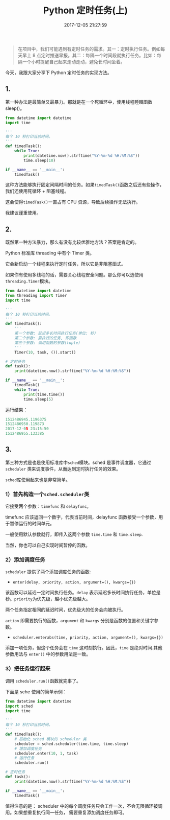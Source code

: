 ﻿---
layout: post
title:  "Python 定时任务(上)"
date:   2017-12-05 21:27:59
urlname: 26
cover: https://img.jikehou.cn/cover/2017-12-05.jpg
categories: [小白入门Python]
tags: [Python, 定时任务]
keywords: [Python, datetime, time, sched模块]
---
> 在项目中，我们可能遇到有定时任务的需求。其一：定时执行任务。例如每天早上 8 点定时推送早报。其二：每隔一个时间段就执行任务。比如：每隔一个小时提醒自己起来走动走动，避免长时间坐着。

今天，我跟大家分享下 Python 定时任务的实现方法。
<!-- more -->
## 1.
第一种办法是最简单又最暴力。那就是在一个死循环中，使用线程睡眠函数 sleep()。

```python
from datetime import datetime
import time

'''
每个 10 秒打印当前时间。
'''
def timedTask():
    while True:
        print(datetime.now().strftime("%Y-%m-%d %H:%M:%S"))
        time.sleep(10)

if __name__ == '__main__':
    timedTask()
```
这种方法能够执行固定间隔时间的任务。如果`timedTask()`函数之后还有些操作，我们还使用死循环 + 阻塞线程。

这会使得`timedTask()`一直占有 CPU 资源，导致后续操作无法执行。

我建议谨重使用。

## 2.
既然第一种方法暴力，那么有没有比较优雅地方法？答案是肯定的。

Python 标准库 threading 中有个 Timer 类。

它会新启动一个线程来执行定时任务，所以它是非阻塞函式。

如果你有使用多线程的话，需要关心线程安全问题。那么你可以选使用`threading.Timer`模块。
```python
from datetime import datetime
from threading import Timer
import time

'''
每个 10 秒打印当前时间。
'''
def timedTask():
    '''
    第一个参数: 延迟多长时间执行任务(单位: 秒)
    第二个参数: 要执行的任务, 即函数
    第三个参数: 调用函数的参数(tuple)
    '''
    Timer(10, task, ()).start()

# 定时任务
def task():
    print(datetime.now().strftime("%Y-%m-%d %H:%M:%S"))

if __name__ == '__main__':
    timedTask()
    while True:
        print(time.time())
        time.sleep(5)
```

运行结果：
```python
1512486945.1196375
1512486950.119873
2017-12-05 23:15:50
1512486955.133385
```

## 3.
第三种方式是也是使用标准库中`sched`模块。sched 是事件调度器，它通过 `scheduler` 类来调度事件，从而达到定时执行任务的效果。

`sched`库使用起来也是非常简单。

### 1）首先构造一个`sched.scheduler`类
它接受两个参数：`timefunc` 和 `delayfunc`。

timefunc 应该返回一个数字，代表当前时间，delayfunc 函数接受一个参数，用于暂停运行的时间单元。

一般使用默认参数就行，即传入这两个参数 `time.time` 和 `time.sleep`.

当然，你也可以自己实现时间暂停的函数。

### 2）添加调度任务
`scheduler` 提供了两个添加调度任务的函数:

- `enter(delay, priority, action, argument=(), kwargs={})`

该函数可以延迟一定时间执行任务。`delay` 表示延迟多长时间执行任务，单位是秒。`priority`为优先级，越小优先级越大。

两个任务指定相同的延迟时间，优先级大的任务会向被执行。

`action` 即需要执行的函数，`argument` 和 `kwargs` 分别是函数的位置和关键字参数。

- `scheduler.enterabs(time, priority, action, argument=(), kwargs={})`

添加一项任务，但这个任务会在 `time` 这时刻执行。因此，`time` 是绝对时间.其他参数用法与 `enter()` 中的参数用法是一致。

### 3）把任务运行起来
调用 `scheduler.run()`函数就完事了。

下面是 sche 使用的简单示例：
```python
from datetime import datetime
import sched
import time

'''
每个 10 秒打印当前时间。
'''
def timedTask():
    # 初始化 sched 模块的 scheduler 类
    scheduler = sched.scheduler(time.time, time.sleep)
    # 增加调度任务
    scheduler.enter(10, 1, task)
    # 运行任务
    scheduler.run()

# 定时任务
def task():
    print(datetime.now().strftime("%Y-%m-%d %H:%M:%S"))

if __name__ == '__main__':
    timedTask()
```

值得注意的是： scheduler 中的每个调度任务只会工作一次，不会无限循环被调用。如果想重复执行同一任务， 需要重复添加调度任务即可。